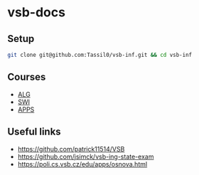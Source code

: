 # vsb-docs

## Setup

```bash
git clone git@github.com:Tassil0/vsb-inf.git && cd vsb-inf
```

## Courses

- [ALG](alg/README.md)
- [SWI](https://docs.google.com/document/d/1iqZ-iXf3yA2toGJiAuE7ltDI9SA3RFHQWwfK54MueLY/edit?usp=sharing)
- [APPS](apps/README.md)

## Useful links

- https://github.com/patrick11514/VSB
- https://github.com/jsimck/vsb-ing-state-exam
- https://poli.cs.vsb.cz/edu/apps/osnova.html
